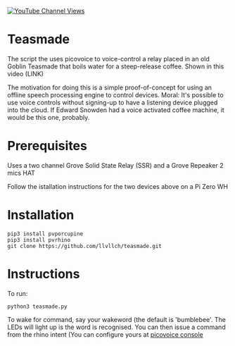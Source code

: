 [![YouTube Channel Views](https://img.shields.io/youtube/channel/views/UCz5BOU9J9pB_O0B8-rDjCWQ?label=YouTube&style=social)](https://www.youtube.com/channel/UCz5BOU9J9pB_O0B8-rDjCWQ)

# Teasmade

The script the uses picovoice to voice-control a relay placed in an old Goblin Teasmade that boils water for a steep-release coffee. Shown in this video (LINK)

The motivation for doing this is a simple proof-of-concept for using an offline speech processing engine to control devices. Moral: It's possible to use voice controls without signing-up to have a listening device plugged into the cloud. If Edward Snowden had a voice activated coffee machine, it would be this one, probably.

# Prerequisites

Uses a two channel Grove Solid State Relay (SSR) and a Grove Repeaker 2 mics HAT

Follow the istallation instructions for the two devices above on a Pi Zero WH

# Installation

```
pip3 install pvporcupine
pip3 install pvrhino
git clone https://github.com/llvllch/teasmade.git
```

# Instructions

To run:
```
python3 teasmade.py
```
To wake for command, say your wakeword (the default is 'bumblebee'. The LEDs will light up is the word is recognised. You can then issue a command from the rhino intent (You can configure yours at [picovoice console](http://picovoice.ai/console)
